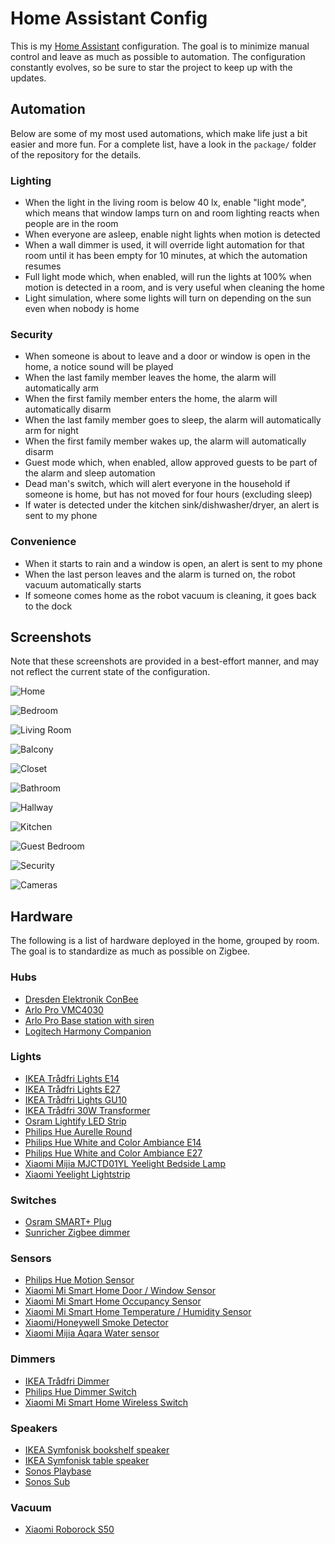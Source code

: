 # Home Assistant Config

This is my [Home Assistant](https://home-assistant.io) configuration. The goal is to minimize manual control and leave as much as possible to automation. The configuration constantly evolves, so be sure to star the project to keep up with the updates.

## Automation

Below are some of my most used automations, which make life just a bit easier and more fun. For a complete list, have a look in the `package/` folder of the repository for the details.

### Lighting

- When the light in the living room is below 40 lx, enable "light mode", which means that window lamps turn on and room lighting reacts when people are in the room
- When everyone are asleep, enable night lights when motion is detected
- When a wall dimmer is used, it will override light automation for that room until it has been empty for 10 minutes, at which the automation resumes
- Full light mode which, when enabled, will run the lights at 100% when motion is detected in a room, and is very useful when cleaning the home
- Light simulation, where some lights will turn on depending on the sun even when nobody is home

### Security

- When someone is about to leave and a door or window is open in the home, a notice sound will be played
- When the last family member leaves the home, the alarm will automatically arm
- When the first family member enters the home, the alarm will automatically disarm
- When the last family member goes to sleep, the alarm will automatically arm for night
- When the first family member wakes up, the alarm will automatically disarm
- Guest mode which, when enabled, allow approved guests to be part of the alarm and sleep automation
- Dead man's switch, which will alert everyone in the household if someone is home, but has not moved for four hours (excluding sleep)
- If water is detected under the kitchen sink/dishwasher/dryer, an alert is sent to my phone

### Convenience

- When it starts to rain and a window is open, an alert is sent to my phone
- When the last person leaves and the alarm is turned on, the robot vacuum automatically starts
- If someone comes home as the robot vacuum is cleaning, it goes back to the dock

## Screenshots

Note that these screenshots are provided in a best-effort manner, and may not reflect the current state of the configuration.

![Home](images/1.png)

![Bedroom](images/2.png)

![Living Room](images/3.png)

![Balcony](images/4.png)

![Closet](images/5.png)

![Bathroom](images/6.png)

![Hallway](images/7.png)

![Kitchen](images/8.png)

![Guest Bedroom](images/9.png)

![Security](images/10.png)

![Cameras](images/11.png)


## Hardware

The following is a list of hardware deployed in the home, grouped by room. The goal is to standardize as much as possible on Zigbee.

### Hubs
- [Dresden Elektronik ConBee](https://www.dresden-elektronik.de/conbee/)
- [Arlo Pro VMC4030](https://www.arlo.com/en-us/products/arlo-pro/)
- [Arlo Pro Base station with siren](https://www.arlo.com/en-us/products/arlo-pro/)
- [Logitech Harmony Companion](https://www.logitech.com/en-us/product/harmony-companion)

### Lights
- [IKEA Trådfri Lights E14](http://www.ikea.com/se/sv/catalog/products/70318284/)
- [IKEA Trådfri Lights E27](http://www.ikea.com/se/sv/catalog/products/10318263/)
- [IKEA Trådfri Lights GU10](http://www.ikea.com/se/sv/catalog/products/00318292/)
- [IKEA Trådfri 30W Transformer](https://www.ikea.com/se/sv/catalog/products/60342656/)
- [Osram Lightify LED Strip](https://smartplus.ledvance.com/products/index.jsp)
- [Philips Hue Aurelle Round](https://www2.meethue.com/sv-se/p/hue-white-ambiance-aurelle-rund-panelbelysning/3216431P5)
- [Philips Hue White and Color Ambiance E14](https://www2.meethue.com/en-us/p/hue-white-and-color-ambiance-single-bulb-e12/046677468903)
- [Philips Hue White and Color Ambiance E27](https://www2.meethue.com/en-us/p/hue-white-and-color-ambiance-single-bulb-e26/046677464486)
- [Xiaomi Mijia MJCTD01YL Yeelight Bedside Lamp](https://www.gearbest.com/smart-lighting/pp_1032313.html)
- [Xiaomi Yeelight Lightstrip](https://xiaomi-mi.com/smart-lighting/xiaomi-yeelight-smart-led-lightstrip-ipl/)

### Switches
- [Osram SMART+ Plug](https://www.osram-lamps.com/ecatalog/smart-home/smart-home-components/smart-plug/index.jsp)
- [Sunricher Zigbee dimmer](https://www.sunricher.com/zigbee-ac-phase-cut-dimmer-sr-zg9101sac-hp.html)

### Sensors
- [Philips Hue Motion Sensor](https://www2.meethue.com/en-us/p/hue-motion-sensor/046677473389)
- [Xiaomi Mi Smart Home Door / Window Sensor](https://xiaomi-mi.com/sockets-and-sensors/xiaomi-mi-door-window-sensors/)
- [Xiaomi Mi Smart Home Occupancy Sensor](https://xiaomi-mi.com/sockets-and-sensors/xiaomi-mi-occupancy-sensor/)
- [Xiaomi Mi Smart Home Temperature / Humidity Sensor](https://xiaomi-mi.com/sockets-and-sensors/xiaomi-mi-temperature-humidity-sensor/)
- [Xiaomi/Honeywell Smoke Detector](https://xiaomi-mi.com/sockets-and-sensors/xiaomi-mijia-honeywell-smoke-detector-white/)
- [Xiaomi Mijia Aqara Water sensor](https://xiaomi-mi.com/sockets-and-sensors/xiaomi-mijia-aqara-water-sensor/)

### Dimmers
- [IKEA Trådfri Dimmer](http://www.ikea.com/us/en/catalog/products/00347831/)
- [Philips Hue Dimmer Switch](https://www2.meethue.com/en-us/p/hue-dimmer-switch/046677473372)
- [Xiaomi Mi Smart Home Wireless Switch](https://xiaomi-mi.com/sockets-and-sensors/xiaomi-mi-wireless-switch/)

### Speakers
- [IKEA Symfonisk bookshelf speaker](https://www.ikea.com/se/sv/p/symfonisk-wifi-bokhyllehoegtalare-svart-50357554/)
- [IKEA Symfonisk table speaker](https://www.ikea.com/se/sv/p/symfonisk-bordslampa-med-wifi-hoegtalare-vit-30435157/)
- [Sonos Playbase](https://www.sonos.com/en/shop/playbase.html)
- [Sonos Sub](https://www.sonos.com/en/shop/sub.html)

### Vacuum
- [Xiaomi Roborock S50](https://www.aliexpress.com/item/International-Version-Xiaomi-Roborock-S50-Robot-Vacuum-Cleaner-2-WIFI-APP-Control-Wet-Mop-Smart-Planned/32837327014.html)

